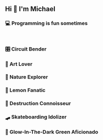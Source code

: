 ## Hi 🐸 I'm Michael

### 💻 Programming is fun sometimes

<br>

### 🎛 Circuit Bender
### 🎨 Art Lover
### 🌲 Nature Explorer
### 🍋 Lemon Fanatic
### 🚧 Destruction Connoisseur
### 🛹 Skateboarding Idolizer
### 🥽 Glow-In-The-Dark Green Aficionado

